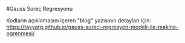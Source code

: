 #Gauss Süreç Regresyonu

Kodların açıklamasını içeren "blog" yazısının detayları için: https://tayyarg.github.io/gauss-sureci-regresyon-modeli-ile-makine-ogrenmesi/
